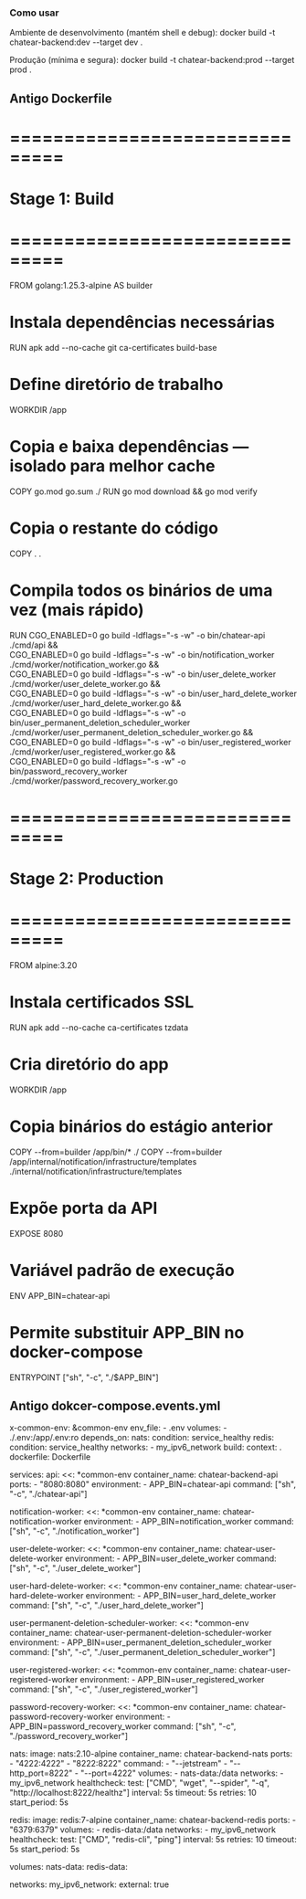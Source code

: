 ### Como usar
Ambiente de desenvolvimento (mantém shell e debug):
  docker build -t chatear-backend:dev --target dev .

Produção (mínima e segura):
  docker build -t chatear-backend:prod --target prod .


## Antigo Dockerfile
# ===============================
# Stage 1: Build
# ===============================
FROM golang:1.25.3-alpine AS builder

# Instala dependências necessárias
RUN apk add --no-cache git ca-certificates build-base

# Define diretório de trabalho
WORKDIR /app

# Copia e baixa dependências — isolado para melhor cache
COPY go.mod go.sum ./
RUN go mod download && go mod verify

# Copia o restante do código
COPY . .

# Compila todos os binários de uma vez (mais rápido)
RUN CGO_ENABLED=0 go build -ldflags="-s -w" -o bin/chatear-api ./cmd/api && \
    CGO_ENABLED=0 go build -ldflags="-s -w" -o bin/notification_worker ./cmd/worker/notification_worker.go && \
    CGO_ENABLED=0 go build -ldflags="-s -w" -o bin/user_delete_worker ./cmd/worker/user_delete_worker.go && \
    CGO_ENABLED=0 go build -ldflags="-s -w" -o bin/user_hard_delete_worker ./cmd/worker/user_hard_delete_worker.go && \
    CGO_ENABLED=0 go build -ldflags="-s -w" -o bin/user_permanent_deletion_scheduler_worker ./cmd/worker/user_permanent_deletion_scheduler_worker.go && \
    CGO_ENABLED=0 go build -ldflags="-s -w" -o bin/user_registered_worker ./cmd/worker/user_registered_worker.go && \
    CGO_ENABLED=0 go build -ldflags="-s -w" -o bin/password_recovery_worker ./cmd/worker/password_recovery_worker.go

# ===============================
# Stage 2: Production
# ===============================
FROM alpine:3.20

# Instala certificados SSL
RUN apk add --no-cache ca-certificates tzdata

# Cria diretório do app
WORKDIR /app

# Copia binários do estágio anterior
COPY --from=builder /app/bin/* ./
COPY --from=builder /app/internal/notification/infrastructure/templates ./internal/notification/infrastructure/templates

# Expõe porta da API
EXPOSE 8080

# Variável padrão de execução
ENV APP_BIN=chatear-api

# Permite substituir APP_BIN no docker-compose
ENTRYPOINT ["sh", "-c", "./$APP_BIN"]




## Antigo dokcer-compose.events.yml
x-common-env: &common-env
  env_file:
    - .env
  volumes:
    - ./.env:/app/.env:ro
  depends_on:
    nats:
      condition: service_healthy
    redis:
      condition: service_healthy
  networks:
    - my_ipv6_network
  build:
    context: .
    dockerfile: Dockerfile

services:
  api:
    <<: *common-env
    container_name: chatear-backend-api
    ports:
      - "8080:8080"
    environment:
      - APP_BIN=chatear-api
    command: ["sh", "-c", "./chatear-api"]

  notification-worker:
    <<: *common-env
    container_name: chatear-notification-worker
    environment:
      - APP_BIN=notification_worker
    command: ["sh", "-c", "./notification_worker"]

  user-delete-worker:
    <<: *common-env
    container_name: chatear-user-delete-worker
    environment:
      - APP_BIN=user_delete_worker
    command: ["sh", "-c", "./user_delete_worker"]

  user-hard-delete-worker:
    <<: *common-env
    container_name: chatear-user-hard-delete-worker
    environment:
      - APP_BIN=user_hard_delete_worker
    command: ["sh", "-c", "./user_hard_delete_worker"]

  user-permanent-deletion-scheduler-worker:
    <<: *common-env
    container_name: chatear-user-permanent-deletion-scheduler-worker
    environment:
      - APP_BIN=user_permanent_deletion_scheduler_worker
    command: ["sh", "-c", "./user_permanent_deletion_scheduler_worker"]

  user-registered-worker:
    <<: *common-env
    container_name: chatear-user-registered-worker
    environment:
      - APP_BIN=user_registered_worker
    command: ["sh", "-c", "./user_registered_worker"]

  password-recovery-worker:
    <<: *common-env
    container_name: chatear-password-recovery-worker
    environment:
      - APP_BIN=password_recovery_worker
    command: ["sh", "-c", "./password_recovery_worker"]

  nats:
    image: nats:2.10-alpine
    container_name: chatear-backend-nats
    ports:
      - "4222:4222"
      - "8222:8222"
    command:
      - "--jetstream"
      - "--http_port=8222"
      - "--port=4222"
    volumes:
      - nats-data:/data
    networks:
      - my_ipv6_network
    healthcheck:
      test: ["CMD", "wget", "--spider", "-q", "http://localhost:8222/healthz"]
      interval: 5s
      timeout: 5s
      retries: 10
      start_period: 5s

  redis:
    image: redis:7-alpine
    container_name: chatear-backend-redis
    ports:
      - "6379:6379"
    volumes:
      - redis-data:/data
    networks:
      - my_ipv6_network
    healthcheck:
      test: ["CMD", "redis-cli", "ping"]
      interval: 5s
      retries: 10
      timeout: 5s
      start_period: 5s

volumes:
  nats-data:
  redis-data:

networks:
  my_ipv6_network:
    external: true

